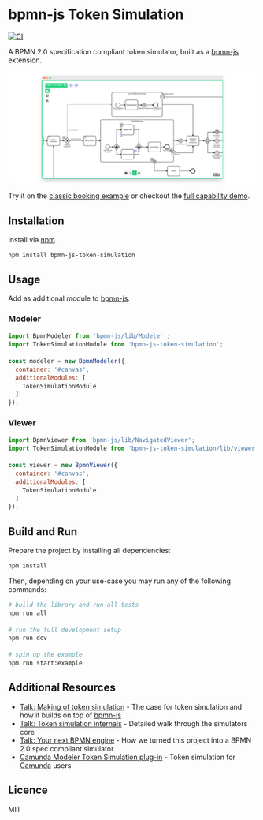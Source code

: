 # bpmn-js Token Simulation

[![CI](https://github.com/bpmn-io/bpmn-js-token-simulation/workflows/CI/badge.svg)](https://github.com/bpmn-io/bpmn-js-token-simulation/actions?query=workflow%3ACI)

A BPMN 2.0 specification compliant token simulator, built as a [bpmn-js](https://github.com/bpmn-io/bpmn-js) extension.

[![Screencast](docs/screenshot.png)](https://bpmn-io.github.io/bpmn-js-token-simulation/modeler.html?e=1&pp=1)

Try it on the [classic booking example](https://bpmn-io.github.io/bpmn-js-token-simulation/modeler.html?e=1&pp=1&diagram=https%3A%2F%2Fraw.githubusercontent.com%2Fbpmn-io%2Fbpmn-js-token-simulation%2Fmaster%2Ftest%2Fspec%2Fbooking.bpmn) or checkout the [full capability demo](https://bpmn-io.github.io/bpmn-js-token-simulation/modeler.html?e=1&pp=1&diagram=https%3A%2F%2Fraw.githubusercontent.com%2Fbpmn-io%2Fbpmn-js-token-simulation%2Fmaster%2Fexample%2Fresources%2Fall.bpmn).


## Installation

Install via [npm](http://npmjs.com/).

```
npm install bpmn-js-token-simulation
```


## Usage

Add as additional module to [bpmn-js](https://github.com/bpmn-io/bpmn-js).

### Modeler

```javascript
import BpmnModeler from 'bpmn-js/lib/Modeler';
import TokenSimulationModule from 'bpmn-js-token-simulation';

const modeler = new BpmnModeler({
  container: '#canvas',
  additionalModules: [
    TokenSimulationModule
  ]
});
```

### Viewer

```javascript
import BpmnViewer from 'bpmn-js/lib/NavigatedViewer';
import TokenSimulationModule from 'bpmn-js-token-simulation/lib/viewer';

const viewer = new BpmnViewer({
  container: '#canvas',
  additionalModules: [
    TokenSimulationModule
  ]
});
```


## Build and Run

Prepare the project by installing all dependencies:

```sh
npm install
```

Then, depending on your use-case you may run any of the following commands:

```sh
# build the library and run all tests
npm run all

# run the full development setup
npm run dev

# spin up the example
npm run start:example
```


## Additional Resources

* [Talk: Making of token simulation](https://nikku.github.io/talks/2021-token-simulation) - The case for token simulation and how it builds on top of [bpmn-js](https://github.com/bpmn-io/bpmn-js)
* [Talk: Token simulation internals](https://nikku.github.io/talks/2021-token-simulation-internals) - Detailed walk through the simulators core
* [Talk: Your next BPMN engine](https://page.camunda.com/ccs2022-bpmn-js-token-simulation) - How we turned this project into a BPMN 2.0 spec compliant simulator
* [Camunda Modeler Token Simulation plug-in](https://github.com/camunda/camunda-modeler-token-simulation-plugin) - Token simulation for [Camunda](https://camunda.com/) users


## Licence

MIT
